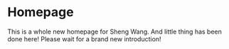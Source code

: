 # Homepage

This is a whole new homepage for Sheng Wang.
And little thing has been done here!
Please wait for a brand new introduction!
